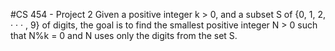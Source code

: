 #CS 454 - Project 2
Given a positive integer k > 0, and a subset S of {0, 1, 2, · · · , 9} of digits, the goal is to find
the smallest positive integer N > 0 such that N%k = 0 and N uses only the digits from the
set S.